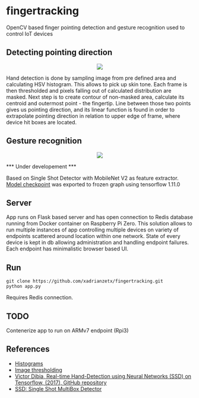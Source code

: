 # fingertracking


OpenCV based finger pointing detection and gesture recognition used to control IoT devices

## Detecting pointing direction

<p align="center">
<image src="https://github.com/xadrianzetx/fingertracking/blob/master/assets/ft5.gif"></image>
</p>


Hand detection is done by sampling image from pre defined area and calculating HSV histogram. This allows to pick up skin tone. Each frame is then thresholded and pixels falling out of calculated distribution are masked. Next step is to create contour of non-masked area, calculate its centroid and outermost point - the fingertip. Line between those two points gives us pointing direction, and its linear function is found in order to extrapolate pointing direction in relation to upper edge of frame, where device hit boxes are located.

## Gesture recognition

<p align="center">
<image src="https://github.com/xadrianzetx/fingertracking/blob/master/assets/hand_track.gif"></image>
</p>

*** Under developement ***

Based on Single Shot Detector with MobileNet V2 as feature extractor. [Model checkpoint](https://github.com/victordibia/handtracking/tree/master/model-checkpoint/ssdlitemobilenetv2) was exported to frozen graph using tensorflow 1.11.0

## Server

App runs on Flask based server and has open connection to Redis database running from Docker container on Raspberry Pi Zero. This solution allows to run multiple instances of app controlling multiple devices on variety of endpoints scattered around location within one network. State of every device is kept in db allowing administration and handling endpoint failures. Each endpoint has minimalistic browser based UI.

## Run

```
git clone https://github.com/xadrianzetx/fingertracking.git
python app.py
```

Requires Redis connection.

## TODO

Contenerize app to run on ARMv7 endpoint (Rpi3)

## References

* [Histograms](https://docs.opencv.org/3.1.0/d1/db7/tutorial_py_histogram_begins.html)
* [Image thresholding](https://en.wikipedia.org/wiki/Thresholding_(image_processing))
* [Victor Dibia, Real-time Hand-Detection using Neural Networks (SSD) on Tensorflow, (2017), GitHub repository](https://github.com/victordibia/handtracking)
* [SSD: Single Shot MultiBox Detector](https://arxiv.org/abs/1512.02325)